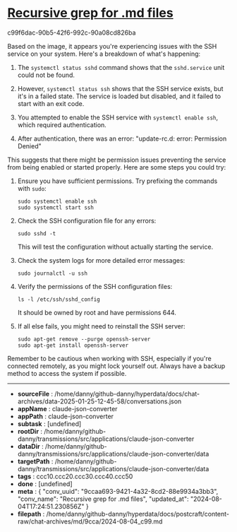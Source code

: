 # [Recursive grep for .md files](https://claude.ai/chat/9ccaa693-9421-4a32-8cd2-88e9934a3bb3)

c99f6dac-90b5-42f6-992c-90a08cd826ba

 Based on the image, it appears you're experiencing issues with the SSH service on your system. Here's a breakdown of what's happening:

1. The `systemctl status sshd` command shows that the `sshd.service` unit could not be found.

2. However, `systemctl status ssh` shows that the SSH service exists, but it's in a failed state. The service is loaded but disabled, and it failed to start with an exit code.

3. You attempted to enable the SSH service with `systemctl enable ssh`, which required authentication.

4. After authentication, there was an error: "update-rc.d: error: Permission Denied"

This suggests that there might be permission issues preventing the service from being enabled or started properly. Here are some steps you could try:

1. Ensure you have sufficient permissions. Try prefixing the commands with `sudo`:
   ```
   sudo systemctl enable ssh
   sudo systemctl start ssh
   ```

2. Check the SSH configuration file for any errors:
   ```
   sudo sshd -t
   ```
   This will test the configuration without actually starting the service.

3. Check the system logs for more detailed error messages:
   ```
   sudo journalctl -u ssh
   ```

4. Verify the permissions of the SSH configuration files:
   ```
   ls -l /etc/ssh/sshd_config
   ```
   It should be owned by root and have permissions 644.

5. If all else fails, you might need to reinstall the SSH server:
   ```
   sudo apt-get remove --purge openssh-server
   sudo apt-get install openssh-server
   ```

Remember to be cautious when working with SSH, especially if you're connected remotely, as you might lock yourself out. Always have a backup method to access the system if possible.

---

* **sourceFile** : /home/danny/github-danny/hyperdata/docs/chat-archives/data-2025-01-25-12-45-58/conversations.json
* **appName** : claude-json-converter
* **appPath** : claude-json-converter
* **subtask** : [undefined]
* **rootDir** : /home/danny/github-danny/transmissions/src/applications/claude-json-converter
* **dataDir** : /home/danny/github-danny/transmissions/src/applications/claude-json-converter/data
* **targetPath** : /home/danny/github-danny/transmissions/src/applications/claude-json-converter/data
* **tags** : ccc10.ccc20.ccc30.ccc40.ccc50
* **done** : [undefined]
* **meta** : {
  "conv_uuid": "9ccaa693-9421-4a32-8cd2-88e9934a3bb3",
  "conv_name": "Recursive grep for .md files",
  "updated_at": "2024-08-04T17:24:51.230856Z"
}
* **filepath** : /home/danny/github-danny/hyperdata/docs/postcraft/content-raw/chat-archives/md/9cca/2024-08-04_c99.md